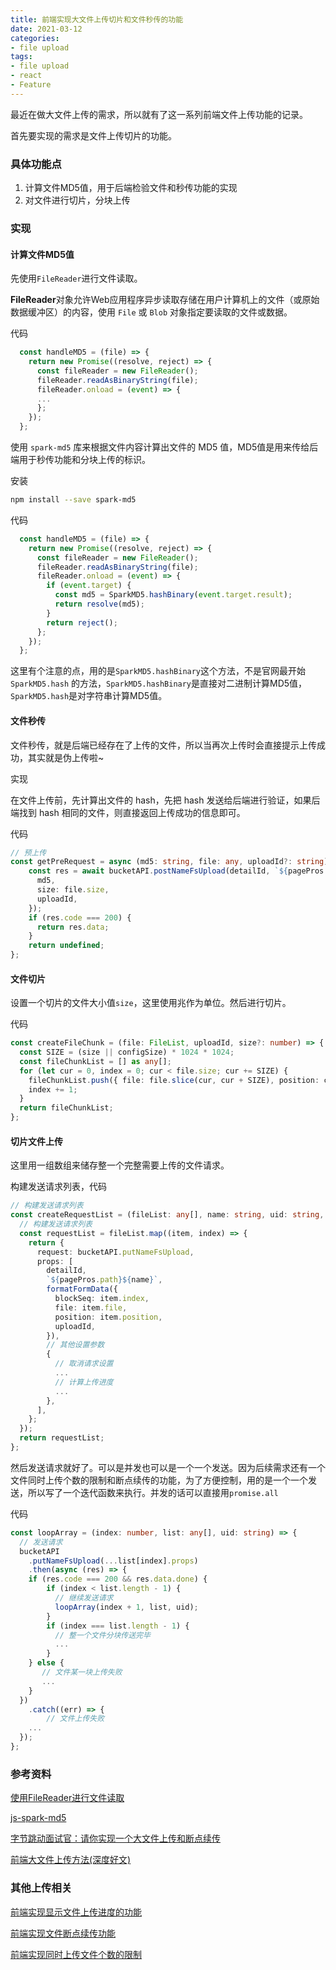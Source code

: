 ```yaml
---
title: 前端实现大文件上传切片和文件秒传的功能
date: 2021-03-12
categories:
- file upload
tags:
- file upload
- react
- Feature
---
```




最近在做大文件上传的需求，所以就有了这一系列前端文件上传功能的记录。

首先要实现的需求是文件上传切片的功能。



### 具体功能点

1. 计算文件MD5值，用于后端检验文件和秒传功能的实现
2. 对文件进行切片，分块上传



### 实现

#### 计算文件MD5值

先使用`FileReader`进行文件读取。

**FileReader**对象允许Web应用程序异步读取存储在用户计算机上的文件（或原始数据缓冲区）的内容，使用 `File` 或 `Blob` 对象指定要读取的文件或数据。

代码

```ts
  const handleMD5 = (file) => {
    return new Promise((resolve, reject) => {
      const fileReader = new FileReader();
      fileReader.readAsBinaryString(file);
      fileReader.onload = (event) => {
      ...
      };
    });
  };
```

使用 `spark-md5` 库来根据文件内容计算出文件的 MD5 值，MD5值是用来传给后端用于秒传功能和分块上传的标识。

安装

```bash
npm install --save spark-md5
```

代码

```ts
  const handleMD5 = (file) => {
    return new Promise((resolve, reject) => {
      const fileReader = new FileReader();
      fileReader.readAsBinaryString(file);
      fileReader.onload = (event) => {
        if (event.target) {
          const md5 = SparkMD5.hashBinary(event.target.result);
          return resolve(md5);
        }
        return reject();
      };
    });
  };
```

这里有个注意的点，用的是`SparkMD5.hashBinary`这个方法，不是官网最开始 `SparkMD5.hash` 的方法，`SparkMD5.hashBinary`是直接对二进制计算MD5值，`SparkMD5.hash`是对字符串计算MD5值。



#### 文件秒传

文件秒传，就是后端已经存在了上传的文件，所以当再次上传时会直接提示上传成功，其实就是伪上传啦~

实现

在文件上传前，先计算出文件的 hash，先把 hash 发送给后端进行验证，如果后端找到 hash 相同的文件，则直接返回上传成功的信息即可。

代码

```ts
// 预上传
const getPreRequest = async (md5: string, file: any, uploadId?: string) => {
    const res = await bucketAPI.postNameFsUpload(detailId, `${pagePros.path}${file.name}`, {
      md5,
      size: file.size,
      uploadId,
    });
    if (res.code === 200) {
      return res.data;
    }
    return undefined;
};
```



#### 文件切片

设置一个切片的文件大小值`size`，这里使用兆作为单位。然后进行切片。

代码

```ts
const createFileChunk = (file: FileList, uploadId, size?: number) => {
  const SIZE = (size || configSize) * 1024 * 1024;
  const fileChunkList = [] as any[];
  for (let cur = 0, index = 0; cur < file.size; cur += SIZE) {
    fileChunkList.push({ file: file.slice(cur, cur + SIZE), position: cur, index });
    index += 1;
  }
  return fileChunkList;
};
```



#### 切片文件上传

这里用一组数组来储存整一个完整需要上传的文件请求。

构建发送请求列表，代码

```ts
// 构建发送请求列表
const createRequestList = (fileList: any[], name: string, uid: string, uploadId: string) => {
  // 构建发送请求列表
  const requestList = fileList.map((item, index) => {
    return {
      request: bucketAPI.putNameFsUpload,
      props: [
        detailId,
        `${pagePros.path}${name}`,
        formatFormData({
          blockSeq: item.index,
          file: item.file,
          position: item.position,
          uploadId,
        }),
        // 其他设置参数
        {
          // 取消请求设置
          ...
          // 计算上传进度
          ...
        },
      ],
    };
  });
  return requestList;
};
```

然后发送请求就好了。可以是并发也可以是一个一个发送。因为后续需求还有一个文件同时上传个数的限制和断点续传的功能，为了方便控制，用的是一个一个发送，所以写了一个迭代函数来执行。并发的话可以直接用`promise.all`

代码

```ts
const loopArray = (index: number, list: any[], uid: string) => {
  // 发送请求
  bucketAPI
    .putNameFsUpload(...list[index].props)
    .then(async (res) => {
    if (res.code === 200 && res.data.done) {
        if (index < list.length - 1) {
          // 继续发送请求
          loopArray(index + 1, list, uid);
        }
        if (index === list.length - 1) {
          // 整一个文件分块传送完毕
          ...
        }
    } else {
       // 文件某一块上传失败
       ...
    }
  })
    .catch((err) => {
   		// 文件上传失败
    ...
  });
};
```





### 参考资料

[使用FileReader进行文件读取](https://www.jianshu.com/p/5fd16155901a)

[js-spark-md5](https://github.com/satazor/js-spark-md5)

[字节跳动面试官：请你实现一个大文件上传和断点续传](https://juejin.cn/post/6844904046436843527#heading-28)

[前端大文件上传方法(深度好文)](https://zhuanlan.zhihu.com/p/68271019)



### 其他上传相关

[前端实现显示文件上传进度的功能](https://xudany.github.io/file%20upload/2021/03/13/%E5%89%8D%E7%AB%AF%E5%AE%9E%E7%8E%B0%E6%98%BE%E7%A4%BA%E6%96%87%E4%BB%B6%E4%B8%8A%E4%BC%A0%E8%BF%9B%E5%BA%A6%E5%92%8C%E5%A4%A7%E6%96%87%E4%BB%B6%E5%BF%AB%E4%BC%A0%E5%8A%9F%E8%83%BD/)

[前端实现文件断点续传功能](https://xudany.github.io/file%20upload/2021/03/14/%E5%89%8D%E7%AB%AF%E5%AE%9E%E7%8E%B0%E6%96%87%E4%BB%B6%E6%96%AD%E7%82%B9%E7%BB%AD%E4%BC%A0%E5%8A%9F%E8%83%BD/)

[前端实现同时上传文件个数的限制]()